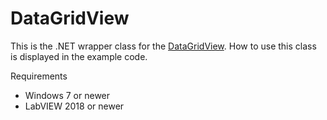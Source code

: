 # DataGridView
This is the .NET wrapper class for the [DataGridView](https://docs.microsoft.com/en-us/dotnet/api/system.windows.forms.datagridview). How to use this class is displayed in the example code.

Requirements
- Windows 7 or newer
- LabVIEW 2018 or newer


